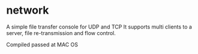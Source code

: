 # network
A simple file transfer console for UDP and TCP
It supports multi clients to a server, file re-transmission and flow control.

Compiled passed at MAC OS
